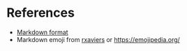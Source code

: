 # References
* [Markdown format](https://github.com/adam-p/markdown-here/wiki/Markdown-Here-Cheatsheet#images)
* Markdown emoji from [rxaviers](https://gist.github.com/rxaviers/7360908) or https://emojipedia.org/
